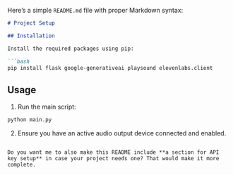 Here’s a simple `README.md` file with proper Markdown syntax:

````markdown
# Project Setup

## Installation

Install the required packages using pip:

```bash
pip install flask google-generativeai playsound elevenlabs.client

````

## Usage

1. Run the main script:

```bash
python main.py
```

2. Ensure you have an active audio output device connected and enabled.

```

Do you want me to also make this README include **a section for API key setup** in case your project needs one? That would make it more complete.
```
